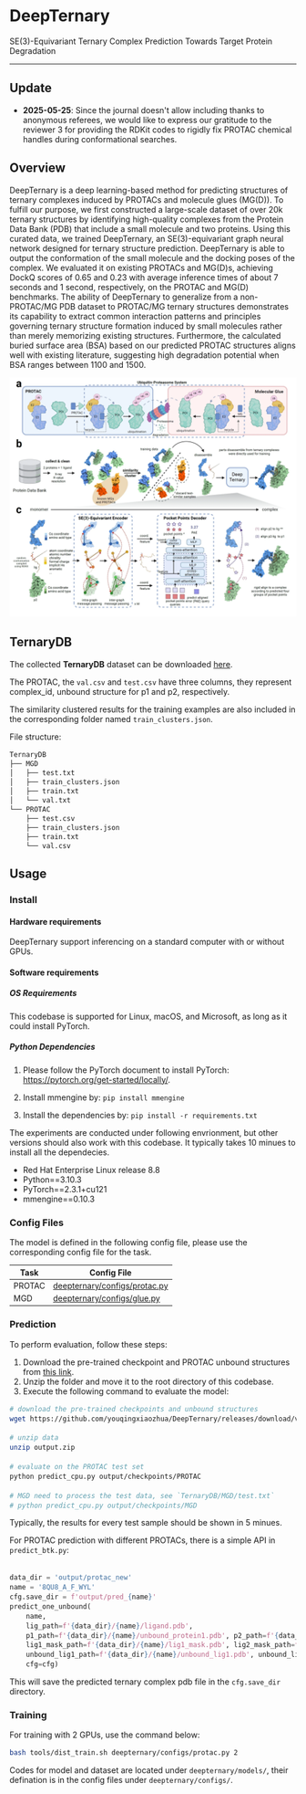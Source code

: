 # DeepTernary


SE(3)-Equivariant Ternary Complex Prediction Towards Target Protein Degradation


---

## Update
- **2025-05-25**: Since the journal doesn't allow including thanks to anonymous referees, we would like to express our gratitude to the reviewer 3 for providing the RDKit codes to rigidly fix PROTAC chemical handles during conformational searches.

## Overview

DeepTernary is a deep learning-based method for predicting structures of ternary complexes induced by PROTACs and molecule glues (MG(D)). To fulfill our purpose, we first constructed a large-scale dataset of over 20k ternary structures by identifying high-quality complexes from the Protein Data Bank (PDB) that include a small molecule and two proteins. Using this curated data, we trained DeepTernary, an SE(3)-equivariant graph neural network designed for ternary structure prediction. DeepTernary is able to output the conformation of the small molecule and the docking poses of the complex. We evaluated it on existing PROTACs and MG(D)s, achieving DockQ scores of 0.65 and 0.23 with average inference times of about 7 seconds and 1 second, respectively, on the PROTAC and MG(D) benchmarks. The ability of DeepTernary to generalize from a non-PROTAC/MG PDB dataset to PROTAC/MG ternary structures demonstrates its capability to extract common interaction patterns and principles governing ternary structure formation induced by small molecules rather than merely memorizing existing structures. Furthermore, the calculated buried surface area (BSA) based on our predicted PROTAC structures aligns well with existing literature, suggesting high degradation potential when BSA ranges between 1100 and 1500. 

![Introduction](data/introduction.webp)

## TernaryDB

The collected **TernaryDB** dataset can be downloaded [here](https://github.com/youqingxiaozhua/DeepTernary/releases/download/v1.0.0/TernaryDB.zip).

The PROTAC, the `val.csv` and `test.csv` have three columns, they represent complex_id, unbound structure for p1 and p2, respectively.

The similarity clustered results for the training examples are also included in the corresponding folder named `train_clusters.json`.


File structure:

```
TernaryDB
├── MGD
│   ├── test.txt
│   ├── train_clusters.json
│   ├── train.txt
│   └── val.txt
└── PROTAC
    ├── test.csv
    ├── train_clusters.json
    ├── train.txt
    └── val.csv
```


## Usage

### Install

#### Hardware requirements

DeepTernary support inferencing on a standard computer with or without GPUs.

#### Software requirements

##### OS Requirements

This codebase is supported for Linux, macOS, and Microsoft, as long as it could install PyTorch.

##### Python Dependencies

1. Please follow the PyTorch document to install PyTorch: https://pytorch.org/get-started/locally/.

2. Install mmengine by: `pip install mmengine`

3. Install the dependencies by: `pip install -r requirements.txt`

The experiments are conducted under following envrionment, but other versions should also work with this codebase. It typically takes 10 minues to install all the dependecies.

- Red Hat Enterprise Linux release 8.8
- Python==3.10.3
- PyTorch==2.3.1+cu121
- mmengine==0.10.3



### Config Files

The model is defined in the following config file, please use the corresponding config file for the task.

| Task   | Config File                    |
|--------|-------------------------------------------------------|
| PROTAC | [deepternary/configs/protac.py](deepternary/configs/protac.py) |
| MGD    | [deepternary/configs/glue.py](deepternary/configs/glue.py)       |


### Prediction

To perform evaluation, follow these steps:
1. Download the pre-trained checkpoint and PROTAC unbound structures from [this link](https://github.com/youqingxiaozhua/DeepTernary/releases/download/v1.0.0/output.zip).
2. Unzip the folder and move it to the root directory of this codebase.
3. Execute the following command to evaluate the model:


```Bash
# download the pre-trained checkpoints and unbound structures
wget https://github.com/youqingxiaozhua/DeepTernary/releases/download/v1.0.0/output.zip

# unzip data
unzip output.zip

# evaluate on the PROTAC test set
python predict_cpu.py output/checkpoints/PROTAC

# MGD need to process the test data, see `TernaryDB/MGD/test.txt`
# python predict_cpu.py output/checkpoints/MGD
```
Typically, the results for every test sample should be shown in 5 minues.

For PROTAC prediction with different PROTACs, there is a simple API in `predict_btk.py`:

```Python

data_dir = 'output/protac_new'
name = '8QU8_A_F_WYL'
cfg.save_dir = f'output/pred_{name}'
predict_one_unbound(
    name,
    lig_path=f'{data_dir}/{name}/ligand.pdb',
    p1_path=f'{data_dir}/{name}/unbound_protein1.pdb', p2_path=f'{data_dir}/{name}/unbound_protein2.pdb',
    lig1_mask_path=f'{data_dir}/{name}/lig1_mask.pdb', lig2_mask_path=f'{data_dir}/{name}/unbound_lig2.pdb',
    unbound_lig1_path=f'{data_dir}/{name}/unbound_lig1.pdb', unbound_lig2_path=f'{data_dir}/{name}/unbound_lig2.pdb',
    cfg=cfg)

```

This will save the predicted ternary complex pdb file in the `cfg.save_dir` directory.

### Training

For training with 2 GPUs, use the command below:

```Bash
bash tools/dist_train.sh deepternary/configs/protac.py 2
```

Codes for model and dataset are located under `deepternary/models/`, their defination is in the config files under `deepternary/configs/`.

